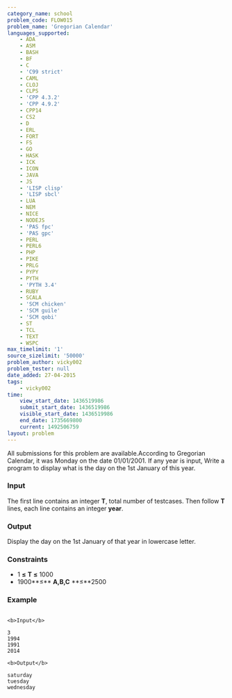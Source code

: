 ```yaml
---
category_name: school
problem_code: FLOW015
problem_name: 'Gregorian Calendar'
languages_supported:
    - ADA
    - ASM
    - BASH
    - BF
    - C
    - 'C99 strict'
    - CAML
    - CLOJ
    - CLPS
    - 'CPP 4.3.2'
    - 'CPP 4.9.2'
    - CPP14
    - CS2
    - D
    - ERL
    - FORT
    - FS
    - GO
    - HASK
    - ICK
    - ICON
    - JAVA
    - JS
    - 'LISP clisp'
    - 'LISP sbcl'
    - LUA
    - NEM
    - NICE
    - NODEJS
    - 'PAS fpc'
    - 'PAS gpc'
    - PERL
    - PERL6
    - PHP
    - PIKE
    - PRLG
    - PYPY
    - PYTH
    - 'PYTH 3.4'
    - RUBY
    - SCALA
    - 'SCM chicken'
    - 'SCM guile'
    - 'SCM qobi'
    - ST
    - TCL
    - TEXT
    - WSPC
max_timelimit: '1'
source_sizelimit: '50000'
problem_author: vicky002
problem_tester: null
date_added: 27-04-2015
tags:
    - vicky002
time:
    view_start_date: 1436519986
    submit_start_date: 1436519986
    visible_start_date: 1436519986
    end_date: 1735669800
    current: 1492506759
layout: problem
---
```

All submissions for this problem are available.According to Gregorian Calendar, it was Monday on the date 01/01/2001. If any year is input, 
 Write a program to display what is the day on the 1st January of this year.

### Input

 The first line contains an integer **T**, total number of testcases. Then follow **T** lines, each line contains an integer **year**.

### Output

Display the day on the 1st January of that year in lowercase letter.

### Constraints

- 1 **≤** **T** **≤** 1000
- 1900**≤** **A,B,C** **≤**2500

### Example

```

<b>Input</b>

3 
1994
1991
2014

<b>Output</b>

saturday
tuesday
wednesday

```